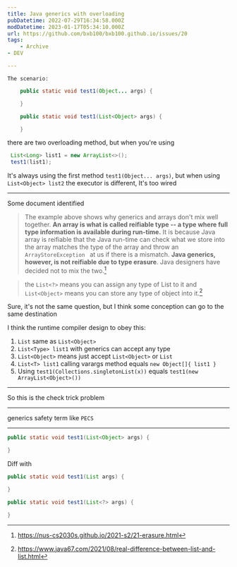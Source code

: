 ```yaml
---
title: Java generics with overloading
pubDatetime: 2022-07-29T16:34:58.000Z
modDatetime: 2023-01-17T05:34:10.000Z
url: https://github.com/bxb100/bxb100.github.io/issues/20
tags:
    - Archive
- DEV

---
```


    The scenario:

```java
    public static void test1(Object... args) {

    }

    public static void test1(List<Object> args) {

    }

```

there are two overloading method, but when you're using

```java
 List<Long> list1 = new ArrayList<>();
 test1(list1);
```

It's always using the first method `test1(Object... args)`, but when using `List<Object> list2` the executor is different, It's too wired

---

Some document identified

> The example above shows why generics and arrays don't mix well together. **An array is what is called reifiable type -- a type where full type information is available during run-time.** It is because Java array is reifiable that the Java run-time can check what we store into the array matches the type of the array and throw an `ArrayStoreException ` at us if there is a mismatch. **Java generics, however, is not reifiable due to type erasure**. Java designers have decided not to mix the two.[^1]

> the `List<?>` means you can assign any type of List to it and `List<Object>` means you can store any type of object into it.[^2]

Sure, it's not the same question, but I think some conception can go to the same destination

I think the runtime compiler design to obey this:

1. `List` same as `List<Object>`
2. `List<Type> list1` with generics can accept any type
3. `List<Object>` means just accept `List<Object>` or `List`
4. `List<T> list1` calling varargs method equals `new Object[]{ list1 }`
5. Using `test1(Collections.singletonList(x))` equals `test1(new ArrayList<Object>())`

---

So this is the check trick problem

---

<a id='issuecomment-1347703171'></a>
generics safety term like `PECS`

---

<a id='issuecomment-1384855824'></a>

```java
public static void test1(List<Object> args) {

}
```

Diff with

```java
public static void test1(List args) {

}
```

```java
public static void test1(List<?> args) {

}
```

[^1]: https://nus-cs2030s.github.io/2021-s2/21-erasure.html
[^2]: https://www.java67.com/2021/08/real-difference-between-list-and-list.html
